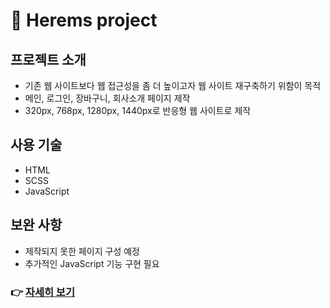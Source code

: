 # 📃 Herems project
## 프로젝트 소개
- 기존 웹 사이트보다 웹 접근성을 좀 더 높이고자 웹 사이트 재구축하기 위함이 목적
- 메인, 로그인, 장바구니, 회사소개 페이지 제작
- 320px, 768px, 1280px, 1440px로 반응형 웹 사이트로 제작
## 사용 기술
- HTML
- SCSS
- JavaScript
## 보완 사항
- 제작되지 못한 페이지 구성 예정
- 추가적인 JavaScript 기능 구현 필요

### 👉 <a href="https://kim-youngsun.github.io/hermes_project/">자세히 보기</a>

